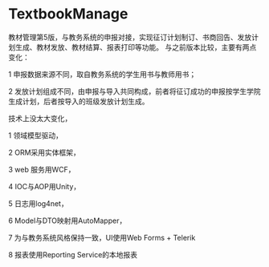 TextbookManage
==============

教材管理第5版，与教务系统的申报对接，实现征订计划制订、书商回告、发放计划生成、教材发放、教材结算、报表打印等功能。
与之前版本比较，主要有两点变化：

1  申报数据来源不同，取自教务系统的学生用书与教师用书；

2  发放计划组成不同，由申报与导入共同构成，前者将征订成功的申报按学生学院生成计划，后者按导入的班级发放计划生成。

技术上没太大变化，

1  领域模型驱动，

2  ORM采用实体框架，

3  web 服务用WCF，

4  IOC与AOP用Unity，

5  日志用log4net，

6  Model与DTO映射用AutoMapper，

7  为与教务系统风格保持一致，UI使用Web Forms + Telerik

8  报表使用Reporting Service的本地报表

